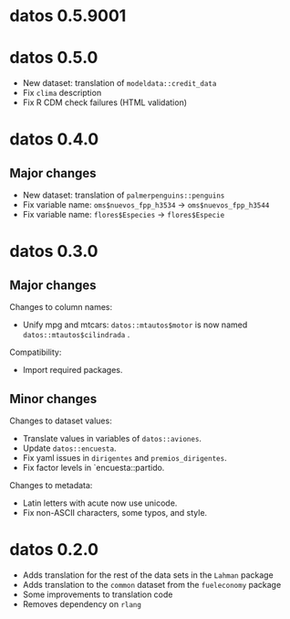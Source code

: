 # datos 0.5.9001

# datos 0.5.0

* New dataset: translation of `modeldata::credit_data`
* Fix `clima` description
* Fix R CDM check failures (HTML validation)

# datos 0.4.0

## Major changes

* New dataset: translation of `palmerpenguins::penguins`
* Fix variable name: `oms$nuevos_fpp_h3534` -> `oms$nuevos_fpp_h3544`
* Fix variable name: `flores$Especies` -> `flores$Especie`

# datos 0.3.0

## Major changes

Changes to column names:

* Unify mpg and mtcars: `datos::mtautos$motor` is now named `datos::mtautos$cilindrada` .

Compatibility:

* Import required packages.

## Minor changes

Changes to dataset values:

* Translate values in variables of `datos::aviones`.
* Update `datos::encuesta`.
* Fix yaml issues in `dirigentes` and `premios_dirigentes`.
* Fix factor levels in `encuesta::partido.

Changes to metadata:

* Latin letters with acute now use unicode.
* Fix non-ASCII characters, some typos, and style.

# datos 0.2.0

* Adds translation for the rest of the data sets in the `Lahman` package
* Adds translation to the `common` dataset from the `fueleconomy` package
* Some improvements to translation code
* Removes dependency on `rlang`
